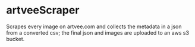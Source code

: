# artveeScraper
Scrapes every image on artvee.com and collects the metadata in a json from a converted csv; the final json and images are uploaded to an aws s3 bucket.
